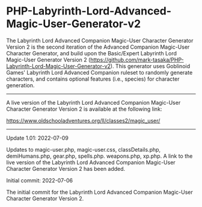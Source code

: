 # PHP-Labyrinth-Lord-Advanced-Magic-User-Generator-v2
The Labyrinth Lord Advanced Companion Magic-User Character Generator Version 2 is the second iteration of the Advanced Companion Magic-User Character Generator, and build upon the Basic/Expert Labyrinth Lord Magic-User Generator Version 2 (https://github.com/mark-tasaka/PHP-Labyrinth-Lord-Magic-User-Generator-v2). This generator uses Goblinoid Games' Labyrinth Lord Advanced Companion ruleset to randomly generate characters, and contains optional features (i.e., species) for character generation.

---------

A live version of the Labyrinth Lord Advanced Companion Magic-User Character Generator Version 2 is available at the following link:

https://www.oldschooladventures.org/ll/classes2/magic_user/

---------


Update 1.01: 2022-07-09

Updates to magic-user.php, magic-user.css, classDetails.php, demiHumans.php, gear.php, spells.php. weapons.php, xp.php.  A link to the live version of the Labyrinth Lord Advanced Companion Magic-User Character Generator Version 2 has been added.



Initial commit: 2022-07-06

The initial commit for the Labyrinth Lord Advanced Companion Magic-User Character Generator Version 2.
